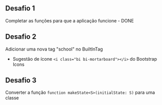 ## Desafio 1
Completar as funções para que a aplicação funcione - DONE
## Desafio 2
Adicionar uma nova tag "school" no BuiltInTag
- Sugestão de ícone `<i class="bi bi-mortarboard"></i>` do Bootstrap Icons
## Desafio 3
Converter a função `function makeState<S>(initialState: S)` para uma classe
